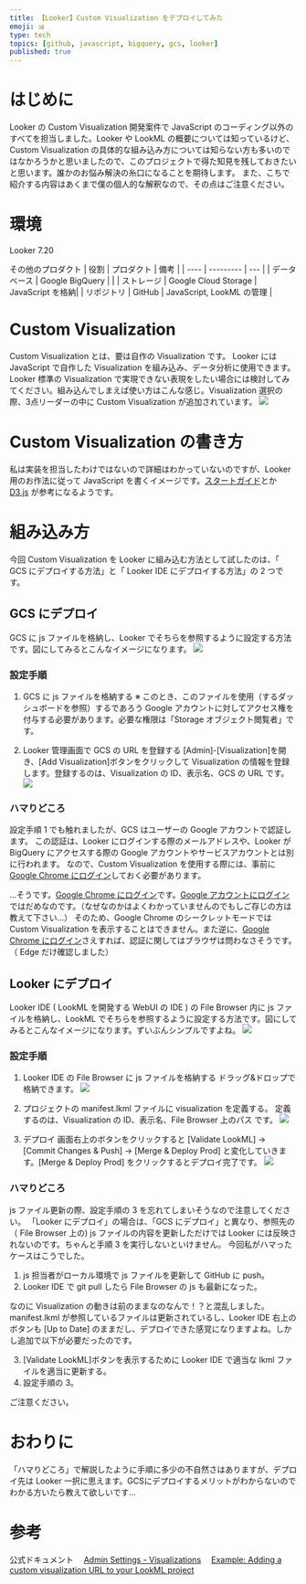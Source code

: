 ```yaml
---
title: 【Looker】Custom Visualization をデプロイしてみた
emoji: 📊
type: tech
topics: [github, javascript, bigquery, gcs, looker]
published: true
---
```


# はじめに
Looker の Custom Visualization 開発案件で JavaScript のコーディング以外のすべてを担当しました。Looker や LookML の概要については知っているけど、Custom Visualization の具体的な組み込み方については知らない方も多いのではなかろうかと思いましたので、このプロジェクトで得た知見を残しておきたいと思います。誰かのお悩み解決の糸口になることを期待します。
また、こちで紹介する内容はあくまで僕の個人的な解釈なので、その点はご注意ください。

# 環境
Looker 7.20

その他のプロダクト
| 役割  | プロダクト | 備考 |
| ---- | --------- | --- |
| データベース | Google BigQuery | |
| ストレージ | Google Cloud Storage | JavaScript を格納|
| リポジトリ | GitHub | JavaScript, LookML の管理 |

# Custom Visualization
Custom Visualization とは、要は自作の Visualization です。
Looker には JavaScript で自作した Visualization を組み込み、データ分析に使用できます。Looker 標準の Visualization で実現できない表現をしたい場合には検討してみてください。組み込んでしまえば使い方はこんな感じ。Visualization 選択の際、3点リーダーの中に Custom Visualization が追加されています。
![](https://storage.googleapis.com/zenn-user-upload/ewpl3klgefacreoo1989n2lq5287)

# Custom Visualization の書き方
私は実装を担当したわけではないので詳細はわかっていないのですが、Looker 用のお作法に従って JavaScript を書くイメージです。[スタートガイド](https://github.com/looker/custom_visualizations_v2/blob/master/docs/getting_started.md)とか [D3.js](https://d3js.org/) が参考になるようです。

# 組み込み方
今回 Custom Visualization を Looker に組み込む方法として試したのは、「 GCS にデプロイする方法」と「 Looker IDE にデプロイする方法」の 2 つです。

## GCS にデプロイ
GCS に js ファイルを格納し、Looker でそちらを参照するように設定する方法です。図にしてみるとこんなイメージになります。
![](https://storage.googleapis.com/zenn-user-upload/tydokjjwudfygpsmicd7fdnc558w)

### 設定手順
1. GCS に js ファイルを格納する
 ※ このとき、このファイルを使用（するダッシュボードを参照）するであろう Google アカウントに対してアクセス権を付与する必要があります。必要な権限は「Storage オブジェクト閲覧者」です。 
 
2. Looker 管理画面で GCS の URL を登録する
[Admin]-[Visualization]を開き、[Add Visualization]ボタンをクリックして Visualization の情報を登録します。登録するのは、Visualization の ID、表示名、GCS の URL です。
![](https://storage.googleapis.com/zenn-user-upload/8t9313garstme4i12jh6k3vxxotm)

### ハマりどころ
設定手順 1 でも触れましたが、GCS はユーザーの Google アカウントで認証します。
この認証は、Looker にログインする際のメールアドレスや、Looker が BigQuery にアクセスする際の Google アカウントやサービスアカウントとは別に行われます。
なので、Custom Visualization を使用する際には、事前に [Google Chrome にログイン](https://accounts.google.com/Login?hl=ja&service=chromiumsync)しておく必要があります。

...そうです。[Google Chrome にログイン](https://accounts.google.com/Login?hl=ja&service=chromiumsync)です。[Google アカウントにログイン](https://www.google.com/accounts?hl=ja-jp)ではだめなのです。（なぜなのかはよくわかっていませんのでもしご存じの方は教えて下さい...）
そのため、Google Chrome のシークレットモードでは Custom Visualization を表示することはできません。また逆に、[Google Chrome にログイン](https://accounts.google.com/Login?hl=ja&service=chromiumsync)さえすれば、認証に関してはブラウザは問わなさそうです。（ Edge だけ確認しました）


## Looker にデプロイ
Looker IDE ( LookML を開発する WebUI の IDE ) の File Browser 内に js ファイルを格納し、LookML でそちらを参照するように設定する方法です。図にしてみるとこんなイメージになります。ずいぶんシンプルですよね。
![](https://storage.googleapis.com/zenn-user-upload/sr7mywxrhhv3qxcwxzarl6eehxvy)

### 設定手順
1. Looker IDE の File Browser に js ファイルを格納する
ドラッグ&ドロップで格納できます。
![](https://storage.googleapis.com/zenn-user-upload/h3eq3prd3vxqw0hmv8po517nmu9p)

2. プロジェクトの manifest.lkml ファイルに visualization を定義する。
定義するのは、Visualization の ID、表示名、File Browser 上のパス です。
![](https://storage.googleapis.com/zenn-user-upload/sa2ypuqsipfv7gum1231hklkvpco)

3. デプロイ
画面右上のボタンをクリックすると [Validate LookML] -> [Commit Changes & Push] -> [Merge & Deploy Prod] と変化していきます。[Merge & Deploy Prod] をクリックするとデプロイ完了です。
![](https://storage.googleapis.com/zenn-user-upload/btbqvfd86pfugvd5a6ltur0q81mn)

### ハマりどころ
js ファイル更新の際、設定手順の 3 を忘れてしまいそうなので注意してください。
「Looker にデプロイ」の場合は、「GCS にデプロイ」と異なり、参照先の（ File Browser 上の) js ファイルの内容を更新しただけでは Looker には反映されないのです。ちゃんと手順 3 を実行しないといけません。
今回私がハマったケースはこうでした。
1. js 担当者がローカル環境で js ファイルを更新して GitHub に push。
2. Looker IDE で git pull したら  File Browser の js も最新になった。

なのに Visualization の動きは前のままなのなんで！？と混乱しました。manifest.lkml が参照しているファイルは更新されているし、Looker IDE 右上のボタンも [Up to Date] のままだし、デプロイできた感覚になりますよね。しかし追加で以下が必要だったのです。

3. [Validate LookML]ボタンを表示するために Looker IDE で適当な lkml ファイルを適当に更新する。
4. 設定手順の 3。

ご注意ください。

# おわりに
「ハマりどころ」で解説したように手順に多少の不自然さはありますが、デプロイ先は Looker 一択に思えます。GCSにデプロイするメリットがわからないのでわかる方いたら教えて欲しいです…

# 参考
公式ドキュメント
　[Admin Settings - Visualizations](https://docs.looker.com/admin-options/platform/visualizations#adding_a_new_custom_visualization)
　[Example: Adding a custom visualization URL to your LookML project](
https://docs.looker.com/reference/manifest-params/visualization#example:_adding_a_custom_visualization_file_to_your_lookml_project)


